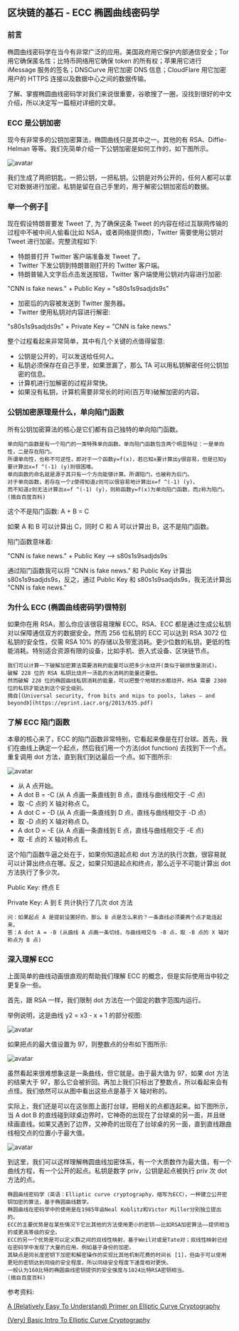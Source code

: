 ## 区块链的基石 - ECC 椭圆曲线密码学


### 前言

椭圆曲线密码学在当今有非常广泛的应用。美国政府用它保护内部通信安全；Tor 用它确保匿名性；比特币网络用它确保 token 的所有权；苹果用它进行 iMessage 服务的签名；DNSCurve 用它加密 DNS 信息；CloudFlare 用它加密用户的 HTTPS 连接以及数据中心之间的数据传输。

了解、掌握椭圆曲线密码学对我们来说很重要，谷歌搜了一圈，没找到很好的中文介绍，所以决定写一篇相对详细的文章。


### ECC 是公钥加密

现今有非常多的公钥加密算法，椭圆曲线只是其中之一。其他的有 RSA、Diffie-Helman 等等。我们先简单介绍一下公钥加密是如何工作的，如下图所示。

![avatar](public/ecc_1.jpeg)

我们生成了两把钥匙，一把公钥，一把私钥。公钥是对外公开的，任何人都可以拿它对数据进行加密。私钥是留在自己手里的，用于解密公钥加密后的数据。

### 举一个例子🌰

现在假设特朗普要发 Tweet 了, 为了确保这条 Tweet 的内容在经过互联网传输的过程中不被中间人偷看(比如 NSA，或者网络提供商)，Twitter 需要使用公钥对 Tweet 进行加密。完整流程如下:

* 特朗普打开 Twitter 客户端准备发 Tweet 了。
* Twitter 下发公钥到特朗普刚打开的 Twitter 客户端。
* 特朗普输入文字后点击发送按钮，Twitter 客户端使用公钥对内容进行加密:

"CNN is fake news." + Public Key = "s80s1s9sadjds9s"

* 加密后的内容被发送到 Twitter 服务器。
* Twitter 使用私钥对内容进行解密:

"s80s1s9sadjds9s" + Private Key = "CNN is fake news."

整个过程看起来非常简单，其中有几个关键的点值得留意:

* 公钥是公开的，可以发送给任何人。
* 私钥必须保存在自己手里，如果泄漏了，那么 TA 可以用私钥解密任何公钥加密的信息。
* 计算机进行加解密的过程非常快。
* 如果没有私钥，计算机需要非常长的时间(百万年)破解加密的内容。

### 公钥加密原理是什么，单向陷门函数

所有公钥加密算法的核心是它们都有自己独特的单向陷门函数。

```
单向陷门函数是有一个陷门的一类特殊单向函数。单向陷门函数包含两个明显特征：一是单向性，二是存在陷门。
所谓单向性，也称不可逆性，即对于一个函数y=f(x)，若已知x要计算出y很容易，但是已知y要计算出x=f ^(-1) (y)则很困难。
单向函数的命名就是源于其只有一个方向能够计算。所谓陷门，也被称为后门。
对于单向函数，若存在一个z使得知道z则可以很容易地计算出x=f ^(-1) (y)，
而不知道z则无法计算出x=f ^(-1) (y)，则称函数y=f(x)为单向陷门函数，而z称为陷门。
(摘自百度百科)
```

这个不是陷门函数: A + B = C

如果 A 和 B 可以计算出 C，同时 C 和 A 可以计算出 B，这不是陷门函数。

陷门函数意味着:

"CNN is fake news." + Public Key --> s80s1s9sadjds9s

通过陷门函数我可以将 "CNN is fake news." 和 Public Key 计算出 s80s1s9sadjds9s，反之，通过 Public Key 和 s80s1s9sadjds9s，我无法计算出 "CNN is fake news."

### 为什么 ECC (椭圆曲线密码学)很特别

如果你在用 RSA，那么你应该很容易理解 ECC。RSA、ECC 都是通过生成公私钥对以保障通信双方的数据安全。然而 256 位私钥的 ECC 可以达到 RSA 3072 位私钥的安全性，仅需 RSA 10% 的存储以及带宽消耗。更少位数的私钥，更低的性能消耗。特别适合资源有限的设备，比如手机、嵌入式设备、区块链节点。

```
我们可以计算一下破解加密算法需要消耗的能量可以把多少水烧开(类似于碳排放量测试)。
破解 228 位的 RSA 私钥比烧开一汤匙的水消耗的能量还要低。
然而破解 228 位的椭圆曲线私钥消耗的能量，可以把整个地球的水都烧开。RSA 需要 2380 位的私钥才能达到这个安全级别。
摘自[《Universal security, from bits and mips to pools, lakes – and beyond》](https://eprint.iacr.org/2013/635.pdf)
```
 
### 了解 ECC 陷门函数

本章的核心来了，ECC 的陷门函数非常特别，它看起来像是在打台球。首先，我们在曲线上确定一个起点，然后我们用一个方法(dot function) 去找到下一个点。重复调用 dot 方法，直到我们到达最后一个点。如下图所示:

![avatar](public/ecc_2.gif)

* 从 A 点开始。
* A dot B = -C (从 A 点画一条直线到 B 点，直线与曲线相交于 -C 点)
* 取 -C 点的 X 轴对称点 C。
* A dot C = -D (从 A 点画一条直线到 D 点，直线与曲线相交于 -D 点)
* 取 -D 点的 X 轴对称点 D。
* A dot D = -E (从 A 点画一条直线到 E 点，直线与曲线相交于 -E 点)
* 取 -E 点的 X 轴对称点 E。

这个陷门函数牛逼之处在于，如果你知道起点和 dot 方法的执行次数，很容易就可以计算出终点在哪。反之，如果只知道起点和终点，那么近乎不可能计算出 dot 方法执行了多少次。

Public Key: 终点 E 

Private Key: A 到 E 共计执行了几次 dot 方法

```
问：如果起点 A 是提前设置好的，那么 B 点是怎么来的？一条直线必须要两个点才能连起来。
答：A dot A = -B (从曲线 A 点画一条切线，与曲线相交与 -B 点，取 -B 点的 X 轴对称点为 B 点)
```

### 深入理解 ECC 

上面简单的曲线动画很直观的帮助我们理解 ECC 的概念，但是实际使用当中较之更复杂一些。

首先，跟 RSA 一样，我们限制 dot 方法在一个固定的数字范围内运行。

举例说明，这是曲线 y2 = x3 - x + 1 的部分视图:

![avatar](public/ecc_3.png)

如果把点的最大值设置为 97，则整数点的分布如下图所示:

![avatar](public/ecc_4.png)

虽然看起来很难想象这是一条曲线，但它就是。由于最大值为 97，如果 dot 方法的结果大于 97，那么它会被折回。再加上我们只标出了整数点，所以看起来会有点怪。我们依然可以从图中看出这些点是基于 X 轴对称的。

实际上，我们还是可以在这张图上面打台球，把相关的点都连起来。如下图所示，当 A dot B 的直线碰到球桌边界时，它神奇的出现在了台球桌的另一面，并且继续画直线。如果又遇到了边界，又神奇的出现在了台球桌的另一面，直到直线跟曲线相交点的位置小于最大值。

![avatar](public/ecc_5.gif)

到这里，我们可以这样理解椭圆曲线加密体系，有一个大质数作为最大值，有一个曲线方程，有一个公开的起点。私钥是数字 priv，公钥是起点被执行 priv 次 dot 方法的点。


```
椭圆曲线密码学（英语：Elliptic curve cryptography，缩写为ECC），一种建立公开密钥加密的算法，基于椭圆曲线数学。
椭圆曲线在密码学中的使用是在1985年由Neal Koblitz和Victor Miller分别独立提出的。
ECC的主要优势是在某些情况下它比其他的方法使用更小的密钥——比如RSA加密算法——提供相当的或更高等级的安全。
ECC的另一个优势是可以定义群之间的双线性映射，基于Weil对或是Tate对；双线性映射已经在密码学中发现了大量的应用，例如基于身份的加密。
其缺点是同长度密钥下加密和解密操作的实现比其他机制花费的时间长 [1]，但由于可以使用更短的密钥达到同级的安全程度，所以同级安全程度下速度相对更快。
一般认为160比特的椭圆曲线密钥提供的安全强度与1024比特RSA密钥相当。
(摘自百度百科)
```

参考资料:

[A (Relatively Easy To Understand) Primer on Elliptic Curve Cryptography](https://blog.cloudflare.com/a-relatively-easy-to-understand-primer-on-elliptic-curve-cryptography/)

[(Very) Basic Intro To Elliptic Curve Cryptography](https://qvault.io/2020/09/17/very-basic-intro-to-elliptic-curve-cryptography/)
